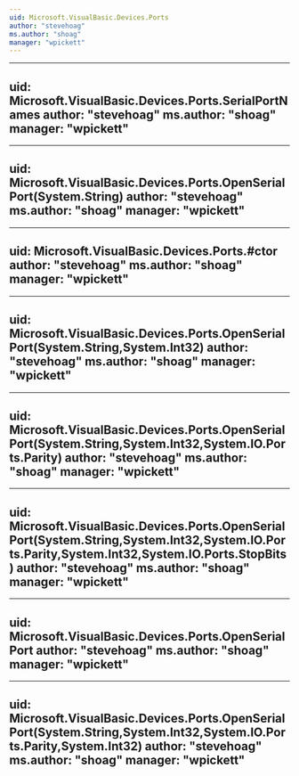 ```yaml
---
uid: Microsoft.VisualBasic.Devices.Ports
author: "stevehoag"
ms.author: "shoag"
manager: "wpickett"
---
```


---
uid: Microsoft.VisualBasic.Devices.Ports.SerialPortNames
author: "stevehoag"
ms.author: "shoag"
manager: "wpickett"
---

---
uid: Microsoft.VisualBasic.Devices.Ports.OpenSerialPort(System.String)
author: "stevehoag"
ms.author: "shoag"
manager: "wpickett"
---

---
uid: Microsoft.VisualBasic.Devices.Ports.#ctor
author: "stevehoag"
ms.author: "shoag"
manager: "wpickett"
---

---
uid: Microsoft.VisualBasic.Devices.Ports.OpenSerialPort(System.String,System.Int32)
author: "stevehoag"
ms.author: "shoag"
manager: "wpickett"
---

---
uid: Microsoft.VisualBasic.Devices.Ports.OpenSerialPort(System.String,System.Int32,System.IO.Ports.Parity)
author: "stevehoag"
ms.author: "shoag"
manager: "wpickett"
---

---
uid: Microsoft.VisualBasic.Devices.Ports.OpenSerialPort(System.String,System.Int32,System.IO.Ports.Parity,System.Int32,System.IO.Ports.StopBits)
author: "stevehoag"
ms.author: "shoag"
manager: "wpickett"
---

---
uid: Microsoft.VisualBasic.Devices.Ports.OpenSerialPort
author: "stevehoag"
ms.author: "shoag"
manager: "wpickett"
---

---
uid: Microsoft.VisualBasic.Devices.Ports.OpenSerialPort(System.String,System.Int32,System.IO.Ports.Parity,System.Int32)
author: "stevehoag"
ms.author: "shoag"
manager: "wpickett"
---
